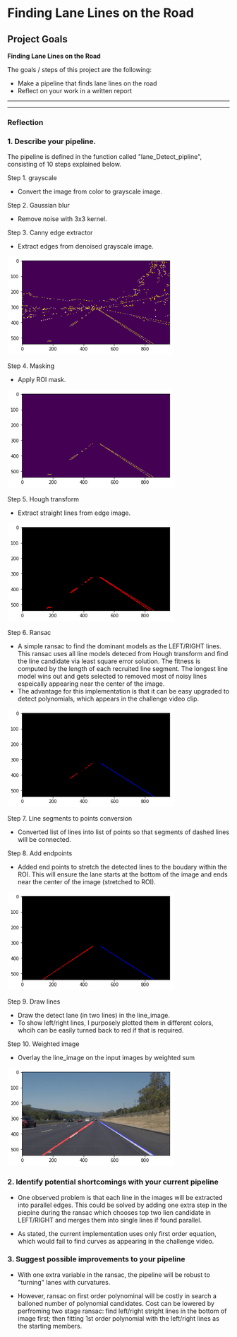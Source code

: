 # **Finding Lane Lines on the Road** 

## Project Goals



**Finding Lane Lines on the Road**

The goals / steps of this project are the following:
* Make a pipeline that finds lane lines on the road
* Reflect on your work in a written report

---

[//]: # (Image References)

[image1]: ./test_images_output/dbg1.png "color"
[image2]: ./test_images_output/dbg2.png "color"
[image3]: ./test_images_output/dbg3.png "color"
[image4]: ./test_images_output/dbg4.png "color"
[image5]: ./test_images_output/dbg5.png "color"
[image6]: ./test_images_output/solidWhiteRight.png "color"

---

### Reflection



### 1. Describe your pipeline. 

The pipeline is defined in the function called "lane_Detect_pipline", consisting of 10 steps explained below.

Step 1. grayscale 
  * Convert the image from color to grayscale image.

Step 2. Gaussian blur 
  * Remove noise with 3x3 kernel.

Step 3. Canny edge extractor 
  * Extract edges from denoised grayscale image.
  
![alt text][image1]


Step 4. Masking 
  * Apply ROI mask.
  
![alt text][image2]


Step 5. Hough transform 
  * Extract straight lines from edge image.
  
![alt text][image3]


Step 6. Ransac
  * A simple ransac to find the dominant models as the LEFT/RIGHT lines. This ransac uses all line models deteced from Hough transform and find the line candidate via least square error solution. The fitness is computed by the length of each recruited line segment. The longest line model wins out and gets selected to removed most of noisy lines espeically appearing near the center of the image.
  * The advantage for this implementation is that it can be easy upgraded to detect polynomials, which appears in the challenge video clip.  

![alt text][image4]

Step 7. Line segments to points conversion
  * Converted list of lines into list of points so that segments of dashed lines will be connected.

Step 8. Add endpoints
  * Added end points to stretch the detected lines to the boudary within the ROI. This will ensure the lane starts at the bottom of the image and ends near the center of the image (stretched to ROI).

![alt text][image5]


Step 9. Draw lines
  * Draw the detect lane (in two lines) in the line_image.
  * To show left/right lines, I purposely plotted them in different colors, whcih can be easily turned back to red if that is required.

Step 10. Weighted image
  * Overlay the line_image on the input images by weighted sum

![alt text][image6]



### 2. Identify potential shortcomings with your current pipeline

* One observed problem is that each line in the images will be extracted into parallel edges. This could be solved by adding one extra step in the piepine during the ransac which chooses top two lien candidate in LEFT/RIGHT and merges them into single lines if found parallel.

* As stated, the current implementation uses only first order equation, which would fail to find curves as appearing in the challenge video.


### 3. Suggest possible improvements to your pipeline

* With one extra variable in the ransac, the pipeline will be robust to "turning" lanes with curvatures.

* However, ransac on first order polynominal will be costly in search a balloned number of polynomial candidates. Cost can be lowered by perfroming two stage ransac: find left/right stright lines in the bottom of image first; then fitting 1st order polynomial with the left/right lines as the starting members.
